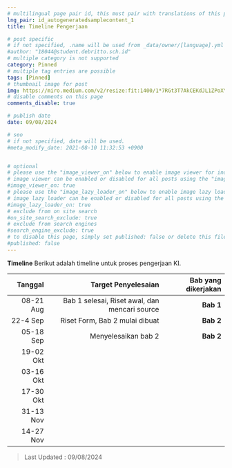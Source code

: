 ```yaml
---
# multilingual page pair id, this must pair with translations of this page. (This name must be unique)
lng_pair: id_autogeneratedsamplecontent_1
title: Timeline Pengerjaan

# post specific
# if not specified, .name will be used from _data/owner/[language].yml
#author: "18044@student.debritto.sch.id"
# multiple category is not supported
category: Pinned
# multiple tag entries are possible
tags: [Pinned]
# thumbnail image for post
img: https://miro.medium.com/v2/resize:fit:1400/1*7RGt3T7AkCEKdJL1ZPoXYA.png
# disable comments on this page
comments_disable: true

# publish date
date: 09/08/2024

# seo
# if not specified, date will be used.
#meta_modify_date: 2021-08-10 11:32:53 +0900


# optional
# please use the "image_viewer_on" below to enable image viewer for individual pages or posts (_posts/ or [language]/_posts folders).
# image viewer can be enabled or disabled for all posts using the "image_viewer_posts: true" setting in _data/conf/main.yml.
#image_viewer_on: true
# please use the "image_lazy_loader_on" below to enable image lazy loader for individual pages or posts (_posts/ or [language]/_posts folders).
# image lazy loader can be enabled or disabled for all posts using the "image_lazy_loader_posts: true" setting in _data/conf/main.yml.
#image_lazy_loader_on: true
# exclude from on site search
#on_site_search_exclude: true
# exclude from search engines
#search_engine_exclude: true
# to disable this page, simply set published: false or delete this file
#published: false
---
```


**Timeline**
Berikut adalah timeline untuk proses pengerjaan KI.

|       Tanggal       |   Target Penyelesaian                         |     Bab yang dikerjakan    |
| ------------------: | --------------------------------------------: | -------------------------: |
|      08-21 Aug      | Bab 1 selesai, Riset awal, dan mencari source |          **Bab 1**         |
|      22-4 Sep       | Riset Form, Bab 2 mulai dibuat                |          **Bab 2**         |
|      05-18 Sep      | Menyelesaikan bab 2                           |          **Bab 2**         |
|      19-02 Okt      |                                               |                            |
|      03-16 Okt      |                                               |                            |
|      17-30 Okt      |                                               |                            |
|      31-13 Nov      |                                               |                            |
|      14-27 Nov      |                                               |                            |

> Last Updated : 09/08/2024

